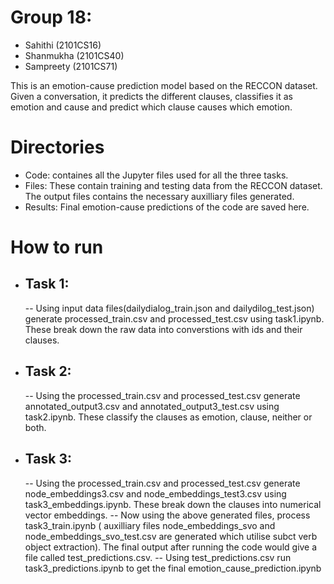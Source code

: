 # Group 18:
- Sahithi (2101CS16)
- Shanmukha (2101CS40)
- Sampreety (2101CS71)

This is an emotion-cause prediction model based on the RECCON dataset. Given a conversation, it predicts the different clauses, classifies it as emotion and cause and predict which clause causes which emotion.

# Directories 
- Code: containes all the Jupyter files used for all the three tasks.
- Files: These contain training and testing data from the RECCON dataset. The output files contains the necessary auxilliary files generated.
- Results: Final emotion-cause predictions of the code are saved here.

# How to run
- ## Task 1:
  -- Using input data files(dailydialog_train.json and dailydilog_test.json) generate processed_train.csv and processed_test.csv using task1.ipynb. These break down the raw data into converstions with ids and their clauses.
- ## Task 2:
  -- Using the processed_train.csv and processed_test.csv generate annotated_output3.csv and annotated_output3_test.csv using task2.ipynb. These classify the clauses as emotion, clause, neither or both.
- ## Task 3:
  --   Using the processed_train.csv and processed_test.csv generate node_embeddings3.csv and node_embeddings_test3.csv using task3_embeddings.ipynb. These break down the clauses into numerical vector embeddings.
  --   Now using the above generated files, process task3_train.ipynb ( auxilliary files node_embeddings_svo and node_embeddings_svo_test.csv are generated which utilise subct verb object extraction). The final output after running the code would give a file called test_predictions.csv.
  --   Using test_predictions.csv run task3_predictions.ipynb to get the final emotion_cause_prediction.ipynb

